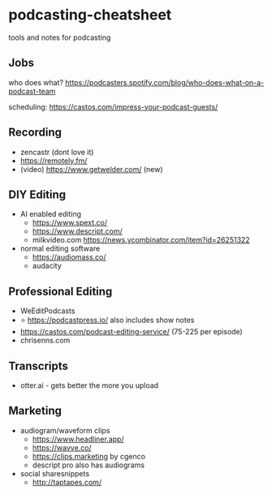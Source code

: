 # podcasting-cheatsheet

tools and notes for podcasting

## Jobs

who does what? https://podcasters.spotify.com/blog/who-does-what-on-a-podcast-team

scheduling: https://castos.com/impress-your-podcast-guests/

## Recording

- zencastr (dont love it)
- https://remotely.fm/
- (video) https://www.getwelder.com/ (new)


## DIY Editing

- AI enabled editing
  - https://www.spext.co/
  - https://www.descript.com/
  - milkvideo.com https://news.ycombinator.com/item?id=26251322
- normal editing software
	- https://audiomass.co/
	- audacity

## Professional Editing

- WeEditPodcasts
- :star: https://podcastpress.io/ also includes show notes
- https://castos.com/podcast-editing-service/ (75-225 per episode)
- chrisenns.com


## Transcripts

- otter.ai - gets better the more you upload

## Marketing

- audiogram/waveform clips
  - https://www.headliner.app/
  - https://wavve.co/
  - https://clips.marketing by cgenco
  - descript pro also has audiograms
- social sharesnippets
  - http://taptapes.com/
